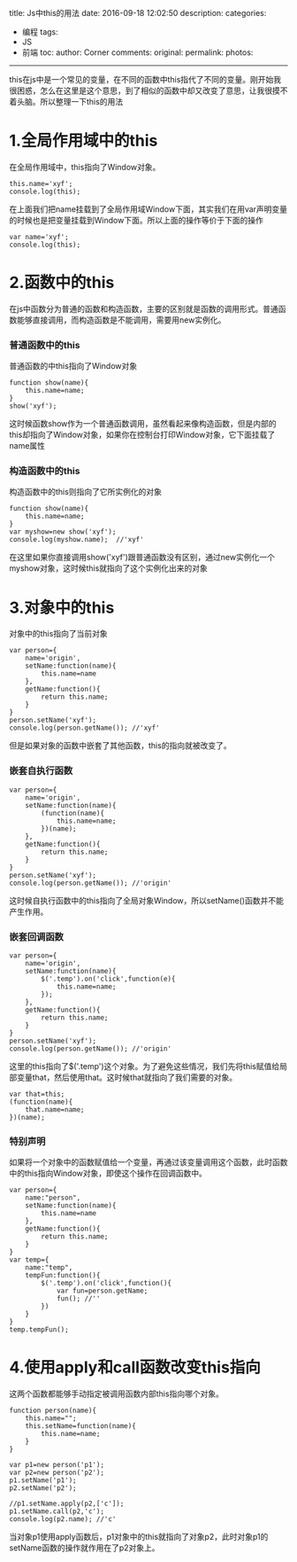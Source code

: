 title: Js中this的用法
date: 2016-09-18 12:02:50
description:
categories:
- 编程
tags:
- JS
- 前端
toc:
author: Corner
comments:
original:
permalink:
photos:
---
  this在js中是一个常见的变量，在不同的函数中this指代了不同的变量。刚开始我很困惑，怎么在这里是这个意思，到了相似的函数中却又改变了意思，让我很摸不着头脑。所以整理一下this的用法
<!-- more -->

# 1.全局作用域中的this

在全局作用域中，this指向了Window对象。

```
this.name='xyf';
console.log(this);
```
在上面我们把name挂载到了全局作用域Window下面，其实我们在用var声明变量的时候也是把变量挂载到Window下面。所以上面的操作等价于下面的操作
```
var name='xyf';
console.log(this);
```

# 2.函数中的this
在js中函数分为普通的函数和构造函数，主要的区别就是函数的调用形式。普通函数能够直接调用，而构造函数是不能调用，需要用new实例化。
### 普通函数中的this
普通函数的中this指向了Window对象
```
function show(name){
	this.name=name;
}
show('xyf');
```
这时候函数show作为一个普通函数调用，虽然看起来像构造函数，但是内部的this却指向了Window对象，如果你在控制台打印Window对象，它下面挂载了name属性

### 构造函数中的this
构造函数中的this则指向了它所实例化的对象
```
function show(name){
	this.name=name;
}
var myshow=new show('xyf');
console.log(myshow.name);  //'xyf'
```
在这里如果你直接调用show('xyf')跟普通函数没有区别，通过new实例化一个myshow对象，这时候this就指向了这个实例化出来的对象


# 3.对象中的this

对象中的this指向了当前对象

```
var person={
	name='origin',
	setName:function(name){
		this.name=name
	},
	getName:function(){
		return this.name;
	}
}
person.setName('xyf');
console.log(person.getName()); //'xyf'
```

但是如果对象的函数中嵌套了其他函数，this的指向就被改变了。

### 嵌套自执行函数
```
var person={
	name='origin',
	setName:function(name){
		(function(name){
			this.name=name;
		})(name);
	},
	getName:function(){
		return this.name;
	}
}
person.setName('xyf');
console.log(person.getName()); //'origin'
```
这时候自执行函数中的this指向了全局对象Window，所以setName()函数并不能产生作用。


### 嵌套回调函数
```
var person={
	name='origin',
	setName:function(name){
		$('.temp').on('click',function(e){
			this.name=name;
		});
	},
	getName:function(){
		return this.name;
	}
}
person.setName('xyf');
console.log(person.getName()); //'origin'
```

这里的this指向了$('.temp')这个对象。为了避免这些情况，我们先将this赋值给局部变量that，然后使用that。这时候that就指向了我们需要的对象。
```
var that=this;
(function(name){
	that.name=name;
})(name);
```

### 特别声明
如果将一个对象中的函数赋值给一个变量，再通过该变量调用这个函数，此时函数中的this指向Window对象，即使这个操作在回调函数中。
```
var person={
	name:"person",
	setName:function(name){
		this.name=name
	},
	getName:function(){
		return this.name;
	}
}
var temp={
	name:"temp",
	tempFun:function(){
		$('.temp').on('click',function(){
			var fun=person.getName;
			fun(); //''
		})
	}
}
temp.tempFun();
```

# 4.使用apply和call函数改变this指向
这两个函数都能够手动指定被调用函数内部this指向哪个对象。

```
function person(name){
	this.name="";
	this.setName=function(name){
		this.name=name;
	}
}

var p1=new person('p1');
var p2=new person('p2');
p1.setName('p1');
p2.setName('p2');

//p1.setName.apply(p2,['c']);
p1.setName.call(p2,'c');
console.log(p2.name); //'c'
```
当对象p1使用apply函数后，p1对象中的this就指向了对象p2，此时对象p1的setName函数的操作就作用在了p2对象上。






